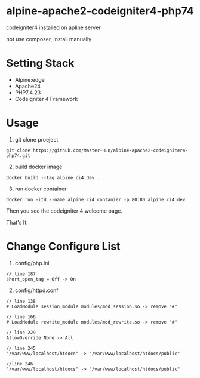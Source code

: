 # alpine-apache2-codeigniter4-php74
codeigniter4 installed on apline server

not use composer, install manually

# Setting Stack
- Alpine:edge
- Apache24
- PHP7.4.23
- Codeigniter 4 Framework

# Usage
1. git clone proeject
```
git clone https://github.com/Master-Hun/alpine-apache2-codeigniter4-php74.git
```

2. build docker image
```
docker build --tag alpine_ci4:dev .
```

3. run docker container
```
docker run -itd --name alpine_ci4_contanier -p 80:80 alpine_ci4:dev
```

Then you see the codeigniter 4 welcome page.


That's It.


# Change Configure List

1. config/php.ini
```
// line 187
short_open_tag = Off -> On
```

2. config/httpd.conf 

```
// line 138
# LoadModule session_module modules/mod_session.so -> remove "#" 

// line 166
# LoadModule rewrite_module modules/mod_rewrite.so -> remove "#" 

// line 229
AllowOverride None -> All

// line 245
"/var/www/localhost/htdocs" -> "/var/www/localhost/htdocs/public"

//line 246
"/var/www/localhost/htdocs" -> "/var/www/localhost/htdocs/public"

```





